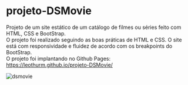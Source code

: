 # projeto-DSMovie
Projeto de um site estático de um catálogo de filmes ou séries feito com HTML, CSS e BootStrap.
<br>
O projeto foi realizado seguindo as boas práticas de HTML e CSS. O site está com responsividade e fluidez de acordo com os breakpoints do BootStrap.
<br>
O projeto foi implantando no Github Pages: https://leothurm.github.io/projeto-DSMovie/


![dsmovie](https://user-images.githubusercontent.com/117363117/211034070-adf40686-a155-4879-82a3-c7465f22f917.PNG)
